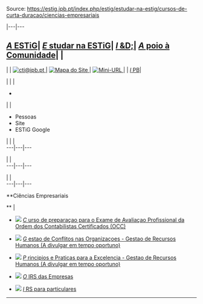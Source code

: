 Source: https://estig.ipb.pt/index.php/estig/estudar-na-estig/cursos-de-curta-duracao/ciencias-empresariais

|---|---  
  
[_A_ ESTiG](/index.php/estig/a-estig "A ESTiG")| [ _E_ studar na ESTiG](/index.php/estig/estudar-na-estig "Estudar na ESTiG")| [ _I_ &D;](/index.php/estig/investigacao-desenvolvimento "Investigação & Desenvolvimento")| [_A_ poio à Comunidade](/index.php/estig/apoio-a-comunidade "Apoio à Comunidade")| |   
---  
| | [![cti@ipb.pt](https://estig.ipb.pt//templates/estig-template-estudar-na-estig/images/mail.png) ](mailto:cti@ipb.pt?subject=Portal%20ESTiG "cti@ipb.pt")| [![Mapa do Site](https://estig.ipb.pt//templates/estig-template-estudar-na-estig/images/mapa.png) ](/index.php/estig-map "Mapa do Site")| [![Mini-URL](https://estig.ipb.pt//templates/estig-template-estudar-na-estig/images/miniurl.png) ](javascript:;
 "Mini-URL")| | [_I_ PB](http://www.ipb.pt "Instituto Politécnico de Bragança")|   
  
  

  

  
  
  
  
  
  
  
  
  
  
  
  
  
  
|   | | 

  *   

| | 

  * Pessoas
  * Site
  * ESTiG Google

| | |   
---|---|---  
  
| |   
---|---|---  
  
| |   
---|---|---  
  
  
**Ciências Empresariais  
  
  
** | 

  * ![](https://estig.ipb.pt/modules/mod_subpaginas/images/subpag1.png) [_C_ urso de preparaçao para o Exame de Avaliaçao Profissional da Ordem dos Contabilistas Certificados (OCC)](/index.php/estig/estudar-na-estig/cursos-de-curta-duracao/ciencias-empresariais/curso-de-preparacao-para-o-exame-de-avaliacao-profissional-da-ordem-dos-contabilistas-certificados-occ "Curso de preparação para o Exame de Avaliação Profissional da Ordem dos Contabilistas Certificados \(OCC\)")
  
  

  * ![](https://estig.ipb.pt/modules/mod_subpaginas/images/subpag1.png) [_G_ estao de Conflitos nas Organizaçoes - Gestao de Recursos Humanos (A divulgar em tempo oportuno)](/index.php/estig/estudar-na-estig/cursos-de-curta-duracao/ciencias-empresariais/gestao-de-conflitos-nas-organizacoes-gestao-de-recursos-humanos "Gestão de Conflitos nas Organizações - Gestão de Recursos Humanos \(A divulgar em tempo oportuno\)")
  
  

  * ![](https://estig.ipb.pt/modules/mod_subpaginas/images/subpag1.png) [_P_ rincipios e Praticas para a Excelencia - Gestao de Recursos Humanos (A divulgar em tempo oportuno)](/index.php/estig/estudar-na-estig/cursos-de-curta-duracao/ciencias-empresariais/principios-e-praticas-para-a-excelencia-gestao-de-recursos-humanos-a-divulgar-em-tempo-oportuno "Princípios e Práticas para a Excelência – Gestão de Recursos Humanos \(A divulgar em tempo oportuno\)")
  
  

  * ![](https://estig.ipb.pt/modules/mod_subpaginas/images/subpag1.png) [_O_ IRS das Empresas](/index.php/estig/estudar-na-estig/cursos-de-curta-duracao/ciencias-empresariais/o-irs-das-empresas "O IRS das Empresas")
  
  

  * ![](https://estig.ipb.pt/modules/mod_subpaginas/images/subpag1.png) [_I_ RS para particulares](/index.php/estig/estudar-na-estig/cursos-de-curta-duracao/ciencias-empresariais/irs-para-particulares "IRS para particulares")
  
  

  
---  
  
  
  
